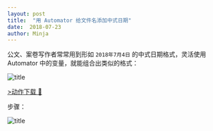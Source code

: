```yaml
---
layout: post
title:  "用 Automator 给文件名添加中式日期"
date:  2018-07-23
author: Minja
---
```


公文、案卷写作者常常用到形如 `2018年7月4日` 的中式日期格式，灵活使用 Automator 中的变量，就能组合出类似的格式：

![title](https://raw.githubusercontent.com/BlackwinMin/blackwinmin.github.io/master/lib/2018-07-23-用-Automator-给文件名添加中式日期/2018-07-22-%E6%B7%BB%E5%8A%A0%E4%B8%AD%E5%BC%8F%E6%97%A5%E6%9C%9F.gif)

[\>动作下载 🔗](https://github.com/BlackwinMin/sspai-sample-script/blob/master/Automator/%E6%B7%BB%E5%8A%A0%E4%B8%AD%E5%BC%8F%E6%97%A5%E6%9C%9F.app.zip)

步骤：

![title](https://raw.githubusercontent.com/BlackwinMin/blackwinmin.github.io/master/lib/2018-07-23-用-Automator-给文件名添加中式日期/2018-07-22-%E6%B7%BB%E5%8A%A0%E4%B8%AD%E5%BC%8F%E6%97%A5%E6%9C%9F.png)
